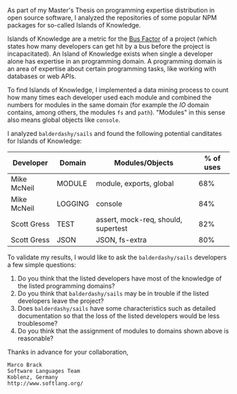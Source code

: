 As part of my Master's Thesis on programming expertise distribution in open source software, I analyzed the repositories of some popular NPM packages for so-called Islands of Knowledge.

Islands of Knowledge are a metric for the [Bus Factor](https://en.wikipedia.org/wiki/Bus_factor) of a project (which states how many developers can get hit by a bus before the project is incapacitated). An Island of Knowledge exists when single a developer alone has expertise in an programming domain. A programming domain is an area of expertise about certain programming tasks, like working with databases or web APIs.

To find Islands of Knowledge, I implemented a data mining process to count how many times each developer used each module and combined the numbers for modules in the same domain (for example the *IO* domain contains, among others, the modules `fs` and `path`). "Modules" in this sense also means global objects like `console`.

I analyzed `balderdashy/sails` and found the following potential canditates for Islands of Knowledge:

| Developer | Domain | Modules/Objects | % of uses |
| --- | --- | --- | --- |
| Mike McNeil | MODULE | module, exports, global | 68% |
| Mike McNeil | LOGGING | console | 84% |
| Scott Gress | TEST | assert, mock-req, should, supertest | 82% |
| Scott Gress | JSON | JSON, fs-extra | 80% |

To validate my results, I would like to ask the `balderdashy/sails` developers a few simple questions:

1. Do you think that the listed developers have most of the knowledge of the listed programming domains?
2. Do you think that `balderdashy/sails` may be in trouble if the listed developers leave the project?
3. Does `balderdashy/sails` have some characteristics such as detailed documentation so that the loss of the listed developers would be less troublesome?
4. Do you think that the assignment of modules to domains shown above is reasonable?

Thanks in advance for your collaboration,

```
Marco Brack
Software Languages Team
Koblenz, Germany
http://www.softlang.org/
```
